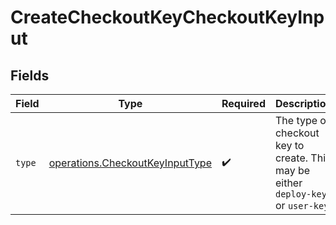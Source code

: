 # CreateCheckoutKeyCheckoutKeyInput


## Fields

| Field                                                                                     | Type                                                                                      | Required                                                                                  | Description                                                                               | Example                                                                                   |
| ----------------------------------------------------------------------------------------- | ----------------------------------------------------------------------------------------- | ----------------------------------------------------------------------------------------- | ----------------------------------------------------------------------------------------- | ----------------------------------------------------------------------------------------- |
| `type`                                                                                    | [operations.CheckoutKeyInputType](../../../sdk/models/operations/checkoutkeyinputtype.md) | :heavy_check_mark:                                                                        | The type of checkout key to create. This may be either `deploy-key` or `user-key`.        | deploy-key                                                                                |